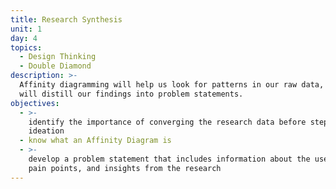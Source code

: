 ```yaml
---
title: Research Synthesis
unit: 1
day: 4
topics:
  - Design Thinking
  - Double Diamond
description: >-
  Affinity diagramming will help us look for patterns in our raw data, and we
  will distill our findings into problem statements.
objectives:
  - >-
    identify the importance of converging the research data before stepping into
    ideation
  - know what an Affinity Diagram is
  - >-
    develop a problem statement that includes information about the user, their
    pain points, and insights from the research
---
```


